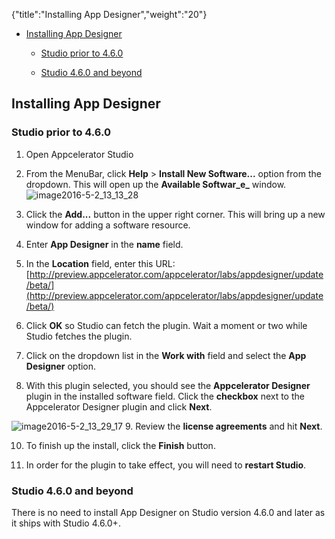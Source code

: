{"title":"Installing App Designer","weight":"20"}

* [Installing App Designer](#InstallingAppDesigner)

  * [Studio prior to 4.6.0](#Studiopriorto4.6.0)

  * [Studio 4.6.0 and beyond](#Studio4.6.0andbeyond)


## Installing App Designer

### Studio prior to 4.6.0

1. Open Appcelerator Studio

2. From the MenuBar, click **Help** > **Install New Software...** option from the dropdown. This will open up the **Available Softwar_e_** window.
  ![image2016-5-2_13_13_28](/Images/appc/download/attachments/46249371/image2016-5-2_13_13_28.png)

3. Click the **Add...** button in the upper right corner. This will bring up a new window for adding a software resource.

4. Enter **App Designer** in the **name** field.

5. In the **Location** field, enter this URL: [http://preview.appcelerator.com/appcelerator/labs/appdesigner/update/beta/](http://preview.appcelerator.com/appcelerator/labs/appdesigner/update/beta/)

6. Click **OK** so Studio can fetch the plugin. Wait a moment or two while Studio fetches the plugin.

7. Click on the dropdown list in the **Work with** field and select the **App Designer** option.

8. With this plugin selected, you should see the **Appcelerator Designer** plugin in the installed software field. Click the **checkbox** next to the Appcelerator Designer plugin and click **Next**.

  ![image2016-5-2_13_29_17](/Images/appc/download/attachments/46249371/image2016-5-2_13_29_17.png)
9. Review the **license agreements** and hit **Next**.

10. To finish up the install, click the **Finish** button.

11. In order for the plugin to take effect, you will need to **restart Studio**.


### Studio 4.6.0 and beyond

There is no need to install App Designer on Studio version 4.6.0 and later as it ships with Studio 4.6.0+.
